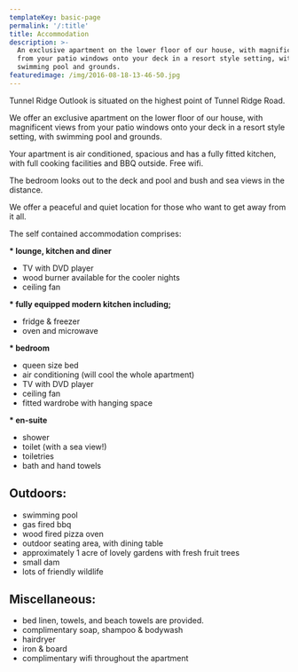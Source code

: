 ```yaml
---
templateKey: basic-page
permalink: '/:title'
title: Accommodation
description: >-
  An exclusive apartment on the lower floor of our house, with magnificent views
  from your patio windows onto your deck in a resort style setting, with
  swimming pool and grounds.
featuredimage: /img/2016-08-18-13-46-50.jpg
---
```

Tunnel Ridge Outlook is situated on the highest point of Tunnel Ridge Road.

We offer an exclusive apartment on the lower floor of our house, with magnificent views from your patio windows onto your deck in a resort style setting, with swimming pool and grounds.

​Your apartment is air conditioned, spacious and has a fully fitted kitchen, with full cooking facilities and BBQ outside.  Free wifi.

The bedroom looks out to the deck and pool and bush and sea views in the distance.

​We offer a peaceful and quiet location for those who want to get away from it all.



The self contained accommodation comprises:

**\* lounge, kitchen and diner**

* TV with DVD player
* wood burner available for the cooler nights
* ceiling fan

**\* fully equipped modern kitchen including;**

* fridge & freezer
* oven and microwave

**\* bedroom**

* queen size bed
* air conditioning (will cool the whole apartment)
* TV with DVD player
* ceiling fan
* fitted wardrobe with hanging space

**\* en-suite**

* shower
* toilet (with a sea view!)
* toiletries
* bath and hand towels

## Outdoors:

* swimming pool
* gas fired bbq
* wood fired pizza oven
* outdoor seating area, with dining table
* approximately 1 acre of lovely gardens with fresh fruit trees
* small dam
* lots of friendly wildlife

## Miscellaneous:

* bed linen, towels, and beach towels are provided.
* complimentary soap, shampoo & bodywash
* hairdryer
* iron & board
* complimentary wifi throughout the apartment
